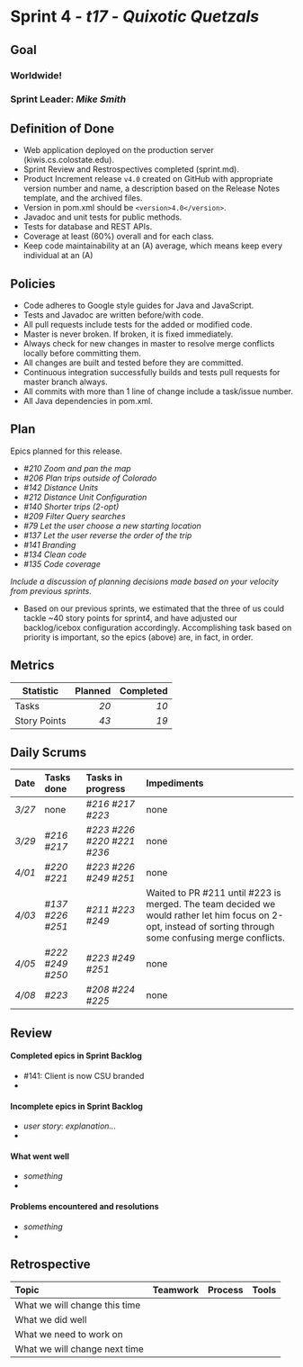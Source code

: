 # Sprint 4 - *t17* - *Quixotic Quetzals*

## Goal

### Worldwide!
### Sprint Leader: *Mike Smith*

## Definition of Done

* Web application deployed on the production server (kiwis.cs.colostate.edu).
* Sprint Review and Restrospectives completed (sprint.md).
* Product Increment release `v4.0` created on GitHub with appropriate version number and name, a description based on the Release Notes template, and the archived files.
* Version in pom.xml should be `<version>4.0</version>`.
* Javadoc and unit tests for public methods.
* Tests for database and REST APIs.
* Coverage at least (60%) overall and for each class.
* Keep code maintainability at an (A) average, which means keep every individual at an (A)

## Policies

* Code adheres to Google style guides for Java and JavaScript.
* Tests and Javadoc are written before/with code.  
* All pull requests include tests for the added or modified code.
* Master is never broken.  If broken, it is fixed immediately.
* Always check for new changes in master to resolve merge conflicts locally before committing them.
* All changes are built and tested before they are committed.
* Continuous integration successfully builds and tests pull requests for master branch always.
* All commits with more than 1 line of change include a task/issue number.
* All Java dependencies in pom.xml.

## Plan

Epics planned for this release.

* *#210 Zoom and pan the map*
* *#206 Plan trips outside of Colorado*
* *#142 Distance Units*
* *#212 Distance Unit Configuration*
* *#140 Shorter trips (2-opt)*
* *#209 Filter Query searches*
* *#79  Let the user choose a new starting location*
* *#137 Let the user reverse the order of the trip*
* *#141 Branding*
* *#134 Clean code*
* *#135 Code coverage*

*Include a discussion of planning decisions made based on your velocity from previous sprints.*

* Based on our previous sprints, we estimated that the three of us could tackle ~40 story points for sprint4, and have adjusted our backlog/icebox configuration accordingly. Accomplishing task based on priority is important, so the epics (above) are, in fact, in order.

## Metrics

Statistic | Planned | Completed
--- | ---: | ---:
Tasks |  *20*   | *10*
Story Points |  *43*  | *19*

## Daily Scrums

Date | Tasks done  | Tasks in progress | Impediments
:--- | :--- | :--- | :---
*3/27* | none | *#216 #217 #223* | none
*3/29* | *#216 #217* | *#223 #226 #220 #221 #236* | none
*4/01* | *#220 #221* | *#223 #226 #249 #251* | none
*4/03* | *#137 #226 #251* | *#211 #223 #249* | Waited to PR #211 until #223 is merged. The team decided we would rather let him focus on 2-opt, instead of sorting through some confusing merge conflicts.
*4/05* | *#222 #249 #250* | *#223 #249 #251* | none
*4/08* | *#223* | *#208 #224 #225* | none
 

## Review

#### Completed epics in Sprint Backlog 
* #141:  Client is now CSU branded
* 

#### Incomplete epics in Sprint Backlog 
* *user story*: *explanation...*
*

#### What went well
* *something*
*

#### Problems encountered and resolutions
* *something*
*

## Retrospective

Topic | Teamwork | Process | Tools
:--- | :--- | :--- | :---
What we will change this time |  |  | 
What we did well |  |  | 
What we need to work on |  |  |
What we will change next time |  |  | 

